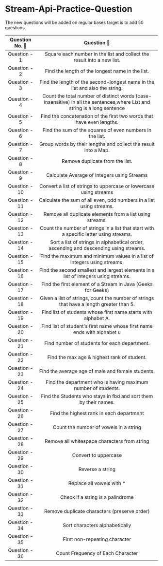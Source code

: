 # Stream-Api-Practice-Question
The new questions will be added on regular bases target is  to add 50 questions.


| Question No. 🔢 |                                                          Question     🤔                                                          |
|:---------------:|:---------------------------------------------------------------------------------------------------------------------------------:|
|  Question - 1   |                              Square each number in the list and collect the result into a new list.                               |
|  Question - 2   |                                         Find the length of the longest name in the list.                                          |
|  Question - 3   |                            Find the length of the second-longest name in the list and also the string.                            |
|  Question - 4   | Count the total number of distinct words (case-insensitive) in all the sentences,where List<String> and string is a long sentence |
|  Question - 5   |                               Find the concatenation of the first two words that have even lengths.                               |
|  Question - 6   |                                     Find the sum of the squares of even numbers in the list.                                      |
|  Question - 7   |                                  Group words by their lengths and collect the result into a Map.                                  |
|  Question - 8   |                                                  Remove duplicate from the list.                                                  |
|  Question - 9   |                                            Calculate Average of Integers using Streams                                            |
|  Question - 10  |                                 Convert a list of strings to uppercase or lowercase using streams                                 |
|  Question - 11  |                                Calculate the sum of all even, odd numbers in a list using streams.                                |
|  Question - 12  |                                     Remove all duplicate elements from a list using streams.                                      |
|  Question - 13  |                      Count the number of strings in a list that start with a specific letter using streams.                       |
|  Question - 14  |                       Sort a list of strings in alphabetical order, ascending and descending using streams.                       |
|  Question - 15  |                             Find the maximum and minimum values in a list of integers using streams.                              |
|  Question - 16  |                        Find the second smallest and largest elements in a list of integers using streams.                         |
|  Question - 17  |                                   Find the first element of a Stream in Java (Geeks for Geeks)                                    |
|  Question - 18  |                      Given a list of strings, count the number of strings that have a length greater than 5.                      |
|  Question - 19  |                                  Find list of students whose first name starts with alphabet A.                                   |
|  Question - 20  |                              Find list of student's first name whose first name ends with alphabet u                              |
|  Question - 21  |                                           Find number of students for each department.                                            |
|  Question - 22  |                                            Find the max age & highest rank of student.                                            |
|  Question - 23  |                                         Find the average age of male and female students.                                         |
|  Question - 24  |                                   Find the department who is having maximum number of students.                                   |
|  Question - 25  |                                 Find the Students who stays in fbd and sort them by their names.                                  |
|  Question - 26  |                                             Find the highest rank in each department                                              |
|  Question - 27  |                                             Count the number of vowels in a string                                                |
|  Question - 28  |                                             Remove all whitespace characters from string                                          |
|  Question - 29  |                                             Convert to uppercase                                                                  |
|  Question - 30  |                                             Reverse a string                                                                      |
|  Question - 31  |                                             Replace all vowels with *                                                             |
|  Question - 32  |                                             Check if a string is a palindrome                                                     |
|  Question - 33  |                                             Remove duplicate characters (preserve order)                                          |
|  Question - 34  |                                             Sort characters alphabetically                                                        |
|  Question - 35  |                                             First non-repeating character                                                         |
|  Question - 36  |                                             Count Frequency of Each Character                                                     |
